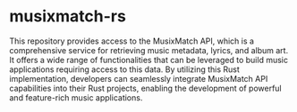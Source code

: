 # musixmatch-rs
 This repository provides access to the MusixMatch API, which is a comprehensive service for retrieving music metadata, lyrics, and album art. It offers a wide range of functionalities that can be leveraged to build music applications requiring access to this data. By utilizing this Rust implementation, developers can seamlessly integrate MusixMatch API capabilities into their Rust projects, enabling the development of powerful and feature-rich music applications.
